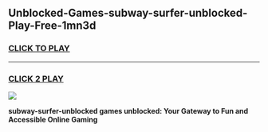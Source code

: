 
## Unblocked-Games-subway-surfer-unblocked-Play-Free-1mn3d
<h3>
<a href="https://premium76.site?title=subway-surfer-unblocked&ref=10A">CLICK TO PLAY</a></h3>
<hr>

<h3>
<a href="https://premium76.site?title=subway-surfer-unblocked&ref=10A">CLICK 2 PLAY</a>
  
</h3>

<a href="https://premium76.site?title=subway-surfer-unblocked&ref=10A"><img src="https://clearcache.store/games.png"></a>


**subway-surfer-unblocked games unblocked: Your Gateway to Fun and Accessible Online Gaming**
